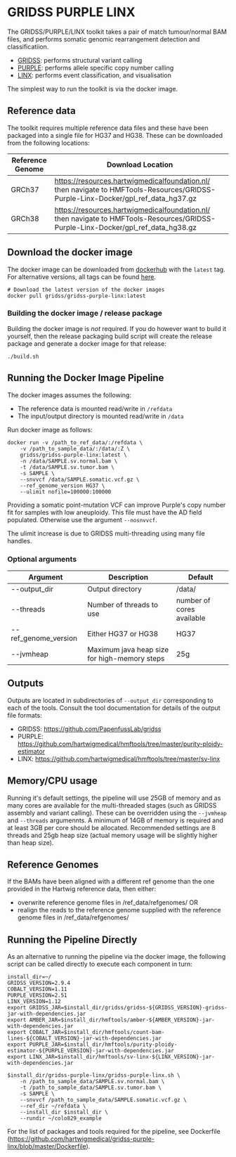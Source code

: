 
# GRIDSS PURPLE LINX

The GRIDSS/PURPLE/LINX toolkit takes a pair of match tumour/normal BAM files, and performs somatic genomic rearrangement detection and classificatiion.

- [GRIDSS](https://github.com/PapenfussLab/gridss): performs structural variant calling
- [PURPLE](https://github.com/hartwigmedical/hmftools/tree/master/purity-ploidy-estimator): performs allele specific copy number calling
- [LINX](https://github.com/hartwigmedical/hmftools/tree/master/sv-linx): performs event classification, and visualisation

The simplest way to run the toolkit is via the docker image.

## Reference data

The toolkit requires multiple reference data files and these have been packaged into a single file for HG37 and HG38.  These can be downloaded from the following locations:

|Reference Genome | Download Location |
|---|---|
|GRCh37|https://resources.hartwigmedicalfoundation.nl/ then navigate to HMFTools-Resources/GRIDSS-Purple-Linx-Docker/gpl_ref_data_hg37.gz|
|GRCh38|https://resources.hartwigmedicalfoundation.nl/ then navigate to HMFTools-Resources/GRIDSS-Purple-Linx-Docker/gpl_ref_data_hg38.gz|

## Download the docker image
The docker image can be downloaded from [dockerhub](https://hub.docker.com/r/gridss/gridss-purple-linx) with the `latest` tag.
For alternative versions, all tags can be found [here](https://hub.docker.com/r/gridss/gridss-purple-linx/tags).

```
# Download the latest version of the docker images
docker pull gridss/gridss-purple-linx:latest
```

### Building the docker image / release package

Building the docker image is *not* required.
If you do however want to build it yourself, then the release packaging build script will create the release package and generate a docker image for that release:
```
./build.sh
```


## Running the Docker Image Pipeline
The docker images assumes the following:
- The reference data is mounted read/write in `/refdata`
- The input/output directory is mounted read/write in `/data`

Run docker image as follows:

```
docker run -v /path_to_ref_data/:/refdata \
	-v /path_to_sample_data/:/data/:Z \
	gridss/gridss-purple-linx:latest \
	-n /data/SAMPLE.sv.normal.bam \
	-t /data/SAMPLE.sv.tumor.bam \
	-s SAMPLE \
	--snvvcf /data/SAMPLE.somatic.vcf.gz \
	--ref_genome_version HG37 \
	--ulimit nofile=100000:100000
```

Providing a somatic point-mutation VCF can improve Purple's copy number fit for samples with low aneuploidy. This file must have the AD field populated. Otherwise use the argument `--nosnvvcf`.

The ulimit increase is due to GRIDSS multi-threading using many file handles.

### Optional arguments
|Argument|Description|Default|
|---|---|---|
|--output_dir|Output directory|/data/|
|--threads|Number of threads to use|number of cores available|
|--ref_genome_version|Either HG37 or HG38| HG37|
|--jvmheap|Maximum java heap size for high-memory steps|25g|

## Outputs
Outputs are located in subdirectories of `--output_dir` corresponding to each of the tools. Consult the tool documentation for details of the output file formats:
- GRIDSS: https://github.com/PapenfussLab/gridss
- PURPLE: https://github.com/hartwigmedical/hmftools/tree/master/purity-ploidy-estimator
- LINX: https://github.com/hartwigmedical/hmftools/tree/master/sv-linx

## Memory/CPU usage
Running it's default settings, the pipeline will use 25GB of memory and as many cores are available for the multi-threaded stages (such as GRIDSS assembly and variant calling). These can be overridden using the `--jvmheap` and `--threads` argumennts. A minimum of 14GB of memory is required and at least 3GB per core should be allocated. Recommended settings are 8 threads and 25gb heap size (actual memory usage will be slightly higher than heap size).

## Reference Genomes
If the BAMs have been aligned with a different ref genome than the one provided in the Hartwig reference data, then either:
- overwrite reference genome files in /ref_data/refgenomes/ OR
- realign the reads to the reference genome supplied with the reference genome files in /ref_data/refgenomes/

## Running the Pipeline Directly
As an alternative to running the pipeline via the docker image, the following script can be called directly to execute each component in turn:

```
install_dir=~/
GRIDSS_VERSION=2.9.4
COBALT_VERSION=1.11
PURPLE_VERSION=2.51
LINX_VERSION=1.12
export GRIDSS_JAR=$install_dir/gridss/gridss-${GRIDSS_VERSION}-gridss-jar-with-dependencies.jar
export AMBER_JAR=$install_dir/hmftools/amber-${AMBER_VERSION}-jar-with-dependencies.jar
export COBALT_JAR=$install_dir/hmftools/count-bam-lines-${COBALT_VERSION}-jar-with-dependencies.jar
export PURPLE_JAR=$install_dir/hmftools/purity-ploidy-estimator-${PURPLE_VERSION}-jar-with-dependencies.jar
export LINX_JAR=$install_dir/hmftools/sv-linx-${LINX_VERSION}-jar-with-dependencies.jar

$install_dir/gridss-purple-linx/gridss-purple-linx.sh \
	-n /path_to_sample_data/SAMPLE.sv.normal.bam \
	-t /path_to_sample_data/SAMPLE.sv.tumor.bam \
	-s SAMPLE \
	--snvvcf /path_to_sample_data/SAMPLE.somatic.vcf.gz \
	--ref_dir ~/refdata \
	--install_dir $install_dir \
	--rundir ~/colo829_example
```

For the list of packages and tools required for the pipeline, see Dockerfile (https://github.com/hartwigmedical/gridss-purple-linx/blob/master/Dockerfile).
